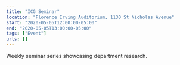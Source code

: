```yaml
---
title: "ICG Seminar"
location: "Florence Irving Auditorium, 1130 St Nicholas Avenue"
start: "2020-05-05T12:00:00-05:00"
end: "2020-05-05T13:00:00-05:00"
tags: ["Event"]
urls: []
---
```


Weekly seminar series showcasing department research.

<!-- endexcerpt -->
